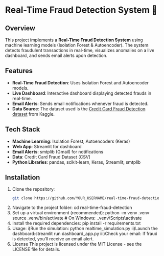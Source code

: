 # Real-Time Fraud Detection System 🚨

## Overview
This project implements a **Real-Time Fraud Detection System** using machine learning models (Isolation Forest & Autoencoder). The system detects fraudulent transactions in real-time, visualizes anomalies on a live dashboard, and sends email alerts upon detection.

## Features
- **Real-Time Fraud Detection**: Uses Isolation Forest and Autoencoder models.
- **Live Dashboard**: Interactive dashboard displaying detected frauds in real-time.
- **Email Alerts**: Sends email notifications whenever fraud is detected.
- **Data Source**: The dataset used is the [Credit Card Fraud Detection dataset](https://www.kaggle.com/mlg-ulb/creditcardfraud) from Kaggle.

## Tech Stack
- **Machine Learning**: Isolation Forest, Autoencoders (Keras)
- **Web App**: Streamlit for dashboard
- **Email Alerts**: smtplib (Gmail) for notifications
- **Data**: Credit Card Fraud Dataset (CSV)
- **Python Libraries**: pandas, scikit-learn, Keras, Streamlit, smtplib

## Installation

1. Clone the repository:
   ```bash
   git clone https://github.com/YOUR_USERNAME/real-time-fraud-detection.git
2. Navigate to the project folder:
    cd real-time-fraud-detection
3. Set up a virtual environment (recommended):
    python -m venv .venv
    source .venv/bin/activate  # On Windows: .\.venv\Scripts\activate
4. Install the required dependencies:
       pip install -r requirements.txt
5. Usage:
    i)Run the simulation: python realtime_simulation.py
    ii)Launch the dashboard:streamlit run dashboard_app.py
    iii)Check your email: If fraud is detected, you'll receive an email alert.
6. License
    This project is licensed under the MIT License - see the LICENSE file for details.    

       




